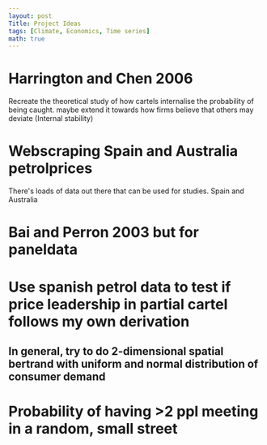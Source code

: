 ```yaml
---
layout: post
Title: Project Ideas
tags: [Climate, Economics, Time series]
math: true
---
```


# Harrington and Chen 2006
Recreate the theoretical study of how cartels internalise the probability of being caught. maybe extend it towards how firms believe that others may deviate (Internal stability)

# Webscraping Spain and Australia petrolprices
There's loads of data out there that can be used for studies. Spain and Australia

# Bai and Perron 2003 but for paneldata


# Use spanish petrol data to test if price leadership in partial cartel follows my own derivation
## In general, try to do 2-dimensional spatial bertrand with uniform and normal distribution of consumer demand


# Probability of having >2 ppl meeting in a random, small street

